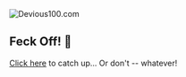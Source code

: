 <img src="https://gifyu.com/image/S4aya" alt="Devious100.com" title="Devious100" />

## Feck Off! 🖕

[Click here](https://devious100.com/forum/announcements/15-back-to-the-old-school) to catch up... Or don't -- whatever!
